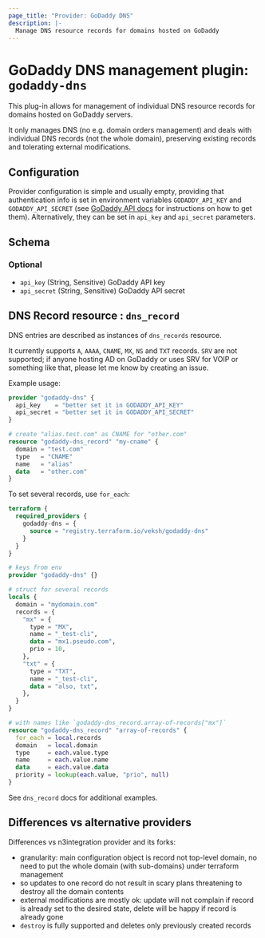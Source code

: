 ```yaml
---
page_title: "Provider: GoDaddy DNS"
description: |-
  Manage DNS resource records for domains hosted on GoDaddy
---
```


# GoDaddy DNS management plugin: `godaddy-dns`

This plug-in allows for management of individual DNS resource records for domains hosted on GoDaddy servers.

It only manages DNS (no e.g. domain orders management) and deals with individual DNS records (not the whole domain), preserving existing records and tolerating external modifications.

## Configuration

Provider configuration is simple and usually empty, providing that authentication info is set in environment variables `GODADDY_API_KEY` and `GODADDY_API_SECRET` (see [GoDaddy API docs](https://developer.godaddy.com/) for instructions on how to get them). Alternatively, they can be set in `api_key` and `api_secret` parameters.<!-- schema generated by tfplugindocs -->
## Schema

### Optional

- `api_key` (String, Sensitive) GoDaddy API key
- `api_secret` (String, Sensitive) GoDaddy API secret

## DNS Record resource : `dns_record`

DNS entries are described as instances of `dns_records` resource.

It currently supports `A`, `AAAA`, `CNAME`, `MX`, `NS` and `TXT` records. `SRV` are not supported; if anyone hosting AD on GoDaddy or uses SRV for VOIP or something like that, please let me know by creating an issue.

Example usage:

```terraform
provider "godaddy-dns" {
  api_key    = "better set it in GODADDY_API_KEY"
  api_secret = "better set it in GODADDY_API_SECRET"
}

# create "alias.test.com" as CNAME for "other.com"
resource "godaddy-dns_record" "my-cname" {
  domain = "test.com"
  type   = "CNAME"
  name   = "alias"
  data   = "other.com"
}
```

To set several records, use `for_each`:

```terraform
terraform {
  required_providers {
    godaddy-dns = {
      source = "registry.terraform.io/veksh/godaddy-dns"
    }
  }
}

# keys from env
provider "godaddy-dns" {}

# struct for several records
locals {
  domain = "mydomain.com"
  records = {
    "mx" = {
      type = "MX",
      name = "_test-cli",
      data = "mx1.pseudo.com",
      prio = 10,
    },
    "txt" = {
      type = "TXT",
      name = "_test-cli",
      data = "also, txt",
    },
  }
}

# with names like `godaddy-dns_record.array-of-records["mx"]`
resource "godaddy-dns_record" "array-of-records" {
  for_each = local.records
  domain   = local.domain
  type     = each.value.type
  name     = each.value.name
  data     = each.value.data
  priority = lookup(each.value, "prio", null)
}
```

See `dns_record` docs for additional examples.

## Differences vs alternative providers

Differences vs n3integration provider and its forks:
- granularity: main configuration object is record not top-level domain, no need to put the whole domain (with sub-domains) under terraform management
- so updates to one record do not result in scary plans threatening to destroy all the domain contents
- external modifications are mostly ok: update will not complain if record is already set to the desired state, delete will be happy if record is already gone
- `destroy` is fully supported and deletes only previously created records
